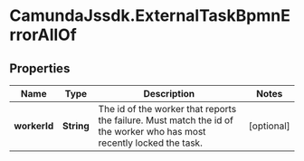 # CamundaJssdk.ExternalTaskBpmnErrorAllOf

## Properties

Name | Type | Description | Notes
------------ | ------------- | ------------- | -------------
**workerId** | **String** | The id of the worker that reports the failure. Must match the id of the worker who has most recently locked the task. | [optional] 


